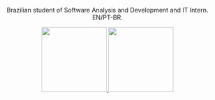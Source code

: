 
<div align="center">
  <p>Brazilian student of Software Analysis and Development and IT Intern. EN/PT-BR.</p>
  <a href="https://github.com/jonssond">
  <img height="149em" src="https://github-readme-stats.vercel.app/api?username=jonssond&show_icons=true&theme=tokyonight&include_all_commits=true&count_private=true"/>
  <img height="149em" src="https://github-readme-stats.vercel.app/api/top-langs/?username=jonssond&layout=compact&langs_count=7&theme=tokyonight"/>
</div>
